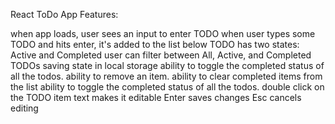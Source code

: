 React ToDo App
Features:

when app loads, user sees an input to enter TODO
when user types some TODO and hits enter, it's added to the list below
TODO has two states: Active and Completed
user can filter between All, Active, and Completed TODOs
saving state in local storage
ability to toggle the completed status of all the todos.
ability to remove an item.
ability to clear completed items from the list
ability to toggle the completed status of all the todos.
double click on the TODO item text makes it editable
Enter saves changes
Esc cancels editing

